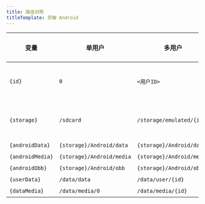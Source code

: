 ```yaml
---
title: 路径对照
titleTemplate: 苏柚 Android
---
```


|变量|单用户|多用户|需要root|
|-|-|-|-|
|`{id}`|`0`|`<用户ID>`|仅多用户|
|`{storage}`|`/sdcard`|`/storage/emulated/{id}`|仅多用户|
|`{androidData}`|`{storage}/Android/data`|`{storage}/Android/data`|是|
|`{androidMedia}`|`{storage}/Android/media`|`{storage}/Android/media`|是|
|`{androidObb}`|`{storage}/Android/obb`|`{storage}/Android/obb`|是|
|`{userData}`|`/data/data`|`/data/user/{id}`|是|
|`{dataMedia}`|`/data/media/0`|`/data/media/{id}`|是|
